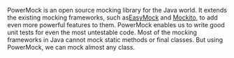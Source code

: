 PowerMock is an open source mocking library for the Java world. 
It extends the existing mocking frameworks, such as[EasyMock](http://www.easymock.org/) and [Mockito](http://code.google.com/p/mockito/), 
to add even more powerful features to them. PowerMock enables us to write good unit tests for even the most untestable code. 
Most of the mocking frameworks in Java cannot mock static methods or final classes. But using PowerMock, we can mock almost any class.
